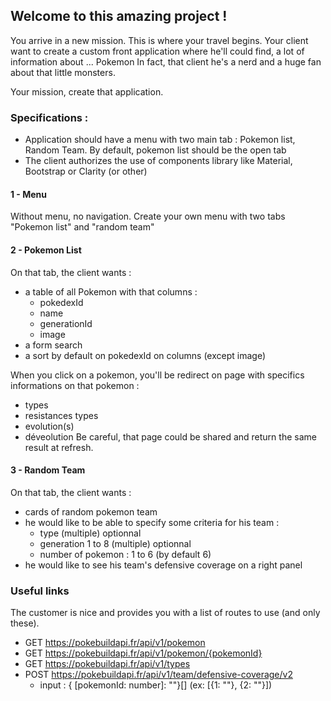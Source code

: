 ## Welcome to this amazing project !

You arrive in a new mission. This is where your travel begins.
Your client want to create a custom front application where he'll could find, a lot of information about ... Pokemon
In fact, that client he's a nerd and a huge fan about that little monsters. 

Your mission, create that application.

### Specifications :
- Application should have a menu with two main tab : Pokemon list, Random Team. By default, pokemon list should be the open tab
- The client authorizes the use of components library like Material, Bootstrap or Clarity (or other)

#### 1 - Menu
Without menu, no navigation.
Create your own menu with two tabs "Pokemon list" and "random team"

#### 2 - Pokemon List

On that tab, the client wants :
- a table of all Pokemon with that columns :
    - pokedexId
    - name
    - generationId
    - image
- a form search
- a sort by default on pokedexId on columns (except image)

When you click on a pokemon, you'll be redirect on page with specifics informations on that pokemon :
- types
- resistances types
- evolution(s)
- déveolution
Be careful, that page could be shared and return the same result at refresh.

#### 3 - Random Team
On that tab, the client wants :
- cards of random pokemon team
- he would like to be able to specify some criteria for his team :
    - type (multiple) optionnal
    - generation 1 to 8 (multiple) optionnal
    - number of pokemon : 1 to 6 (by default 6)
- he would like to see his team's defensive coverage on a right panel

### Useful links

The customer is nice and provides you with a list of routes to use (and only these).
- GET https://pokebuildapi.fr/api/v1/pokemon
- GET https://pokebuildapi.fr/api/v1/pokemon/{pokemonId}
- GET https://pokebuildapi.fr/api/v1/types
- POST https://pokebuildapi.fr/api/v1/team/defensive-coverage/v2
    - input : { [pokemonId: number]: ""}[] (ex: [{1: ""}, {2: ""}])

